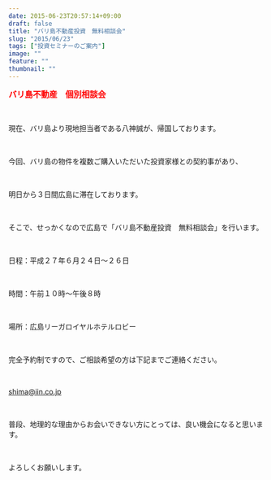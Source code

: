 ```yaml
---
date: 2015-06-23T20:57:14+09:00
draft: false
title: "バリ島不動産投資　無料相談会"
slug: "2015/06/23"
tags: ["投資セミナーのご案内"]
image: ""
feature: ""
thumbnail: ""
---
```

<p><font color="#ff0000" size="3"><strong>バリ島不動産　個別相談会</strong></font></p><br/><p>現在、バリ島より現地担当者である八神誠が、帰国しております。</p><br/><p>今回、バリ島の物件を複数ご購入いただいた投資家様との契約事があり、</p><br/><p>明日から３日間広島に滞在しております。</p><br/><p>そこで、せっかくなので広島で「バリ島不動産投資　無料相談会」を行います。</p><br/><p>日程：平成２７年６月２４日～２６日</p><br/><p>時間：午前１０時～午後８時</p><br/><p>場所：広島リーガロイヤルホテルロビー</p><br/><p>完全予約制ですので、ご相談希望の方は下記までご連絡ください。</p><br/><p><a href="mailto:shima@iin.co.jp">shima@iin.co.jp</a> </p><br/><p>普段、地理的な理由からお会いできない方にとっては、良い機会になると思います。</p><br/><p>よろしくお願いします。<br/></p>

